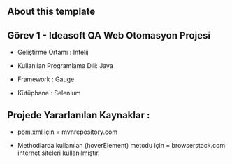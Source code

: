 ## About this template

Görev 1 - Ideasoft QA Web Otomasyon Projesi 
-----------------------------------

* Geliştirme Ortamı : Intelij

* Kullanılan Programlama Dili: Java

* Framework : Gauge

* Kütüphane : Selenium

Projede Yararlanılan Kaynaklar :
---------------------------------------
* pom.xml için = mvnrepository.com

* Methodlarda kullanılan (hoverElement) metodu için = browserstack.com internet siteleri kullanılmıştır.
